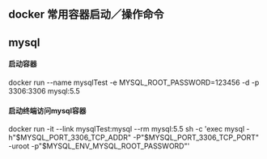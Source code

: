 ## docker 常用容器启动／操作命令

## mysql

#### 启动容器

docker run --name mysqlTest -e MYSQL_ROOT_PASSWORD=123456 -d -p 3306:3306 mysql:5.5

#### 启动终端访问mysql容器

docker run -it --link mysqlTest:mysql --rm mysql:5.5 sh -c 'exec mysql -h"$MYSQL_PORT_3306_TCP_ADDR" -P"$MYSQL_PORT_3306_TCP_PORT" -uroot -p"$MYSQL_ENV_MYSQL_ROOT_PASSWORD"'
